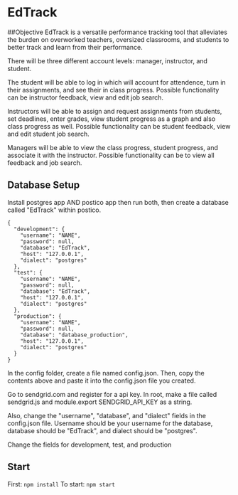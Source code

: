 # EdTrack

##Objective
EdTrack is a versatile performance tracking tool that alleviates the burden on overworked teachers, oversized classrooms, and students to better track and learn from their performance.

There will be three different account levels: manager, instructor, and student.

The student will be able to log in which will account for attendence, turn in their assignments, and see their in class progress. Possible functionality can be instructor feedback, view and edit job search.

Instructors will be able to assign and request assignments from students, set deadlines, enter grades, view student progress as a graph and also class progress as well. Possible functionality  can be student feedback, view and edit student job search.

Managers will be able to view the class progress, student progress, and associate it with the instructor. Possible functionality can be to view all feedback and job search.


## Database Setup
Install postgres app AND postico app then run both, then create a database called "EdTrack" within postico.

```
{
  "development": {
    "username": "NAME",
    "password": null,
    "database": "EdTrack",
    "host": "127.0.0.1",
    "dialect": "postgres"
  },
  "test": {
    "username": "NAME",
    "password": null,
    "database": "EdTrack",
    "host": "127.0.0.1",
    "dialect": "postgres"
  },
  "production": {
    "username": "NAME",
    "password": null,
    "database": "database_production",
    "host": "127.0.0.1",
    "dialect": "postgres"
  }
}
```

In the config folder, create a file named config.json. Then, copy the contents above and paste it into the config.json file you created.

Go to sendgrid.com and register for a api key.
In root, make a file called sendgrid.js and module.export SENDGRID_API_KEY as a string.

Also, change the "username", "database", and "dialect" fields in the config.json
file. Username should be your username for the database, database should be
"EdTrack", and dialect should be "postgres".

Change the fields for development, test, and production

## Start
First: `npm install`
To start: `npm start`
